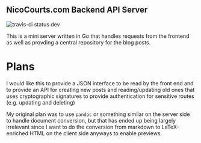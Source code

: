 ## NicoCourts.com Backend API Server
![travis-ci status dev](https://travis-ci.com/NicoCourts/API-server.svg?branch=Live)

This is a mini server written in Go that handles requests from the frontend as well as provding a central repository for the blog posts.

# Plans
I would like this to provide a JSON interface to be read by the front end and to provide an API for creating new posts and reading/updating old ones that uses cryptographic signatures to provide authentication for sensitive routes (e.g. updating and deleting)

My original plan was to use `pandoc` or something similar on the server side to handle document conversion, but that has ended up being largely irrelevant since I want to do the conversion from markdown to LaTeX-enriched HTML on the client side anyways to enable previews.
